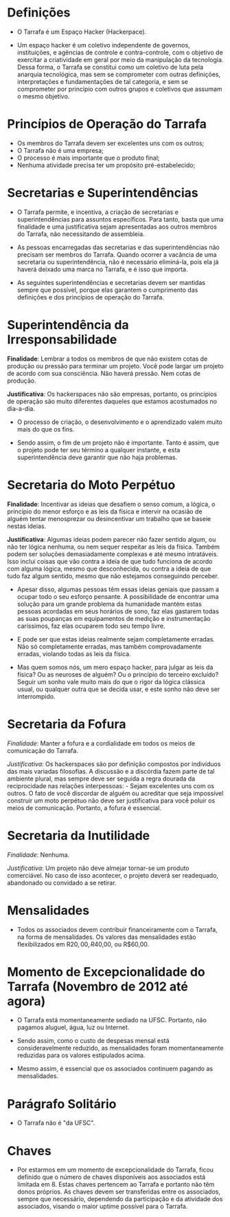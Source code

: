 # Definições

- O Tarrafa é um Espaço Hacker (Hackerpace).

- Um espaço hacker é um coletivo independente de governos, instituições, e
agências de controle e contra-controle, com o objetivo de exercitar a
criatividade em geral por meio da manipulação da tecnologia. Dessa forma, o
Tarrafa se constitui como um coletivo de luta pela anarquia tecnológica, mas sem
se comprometer com outras definições, interpretações e fundamentações de tal
categoria, e sem se comprometer por princípio com outros grupos e coletivos que
assumam o mesmo objetivo.

# Princípios de Operação do Tarrafa

- Os membros do Tarrafa devem ser excelentes uns com os outros;
- O Tarrafa não é uma empresa;
- O processo é mais importante que o produto final;
- Nenhuma atividade precisa ter um propósito pré-estabelecido;

# Secretarias e Superintendências

- O Tarrafa permite, e incentiva, a criação de secretarias e superintendências
para assuntos específicos. Para tanto, basta que uma finalidade e uma
justificativa sejam apresentadas aos outros membros do Tarrafa, não necessitando
de assembleia.

- As pessoas encarregadas das secretarias e das superintendências não precisam
ser membros do Tarrafa. Quando ocorrer a vacância de uma secretaria ou
superintendência, não é necessário eliminá-la, pois ela já haverá deixado uma
marca no Tarrafa, e é isso que importa.

- As seguintes superintendências e secretarias devem ser mantidas sempre que
possível, porque elas garantem o cumprimento das definições e dos princípios de
operação do Tarrafa.

# Superintendência da Irresponsabilidade

__Finalidade__: Lembrar a todos os membros de que não existem cotas de produção
ou pressão para terminar um projeto. Você pode largar um projeto de acordo com
sua consciência. Não haverá pressão. Nem cotas de produção.

__Justificativa__: Os hackerspaces não são empresas, portanto, os princípios de
operação são muito diferentes daqueles que estamos acostumados no dia-a-dia.

- O processo de criação, o desenvolvimento e o aprendizado valem muito mais do
que os fins.

- Sendo assim, o fim de um projeto não é importante. Tanto é assim, que o
projeto pode ter seu término a qualquer instante, e esta superintendência deve
garantir que não haja problemas.


# Secretaria do Moto Perpétuo

__Finalidade__: Incentivar as ideias que desafiem o senso comum, a lógica, o
princípio do menor esforço e as leis da física e intervir na ocasião de alguém
tentar menosprezar ou desincentivar um trabalho que se baseie nestas ideias.

__Justificativa__: Algumas ideias podem parecer não fazer sentido algum, ou não
ter lógica nenhuma, ou nem sequer respeitar as leis da física. Também podem ser
soluções demasiadamente complexas e até mesmo intratáveis. Isso inclui coisas
que vão contra a ideia de que tudo funciona de acordo com alguma lógica, mesmo
que desconhecida, ou contra a ideia de que tudo faz algum sentido, mesmo que não
estejamos conseguindo perceber.

- Apesar disso, algumas pessoas têm essas ideias geniais que passam a ocupar
todo o seu esforço pensante. A possibilidade de encontrar uma solução para um
grande problema da humanidade mantém estas pessoas acordadas em seus horários de
sono, faz elas gastarem todas as suas poupanças em equipamentos de medição e
instrumentação caríssimos, faz elas ocuparem todo seu tempo livre.

- E pode ser que estas ideias realmente sejam completamente erradas. Não só
completamente erradas, mas também comprovadamente erradas, violando todas as
leis da física.

- Mas quem somos nós, um mero espaço hacker, para julgar as leis da física? Ou as
neuroses de alguém? Ou o princípio do terceiro excluído? Seguir um sonho vale
muito mais do que o rigor da lógica clássica usual, ou qualquer outra que se
decida usar, e este sonho não deve ser interrompido.

# Secretaria da Fofura

_Finalidade_: Manter a fofura e a cordialidade em todos os meios de comunicação
do Tarrafa.

_Justificativa_: Os hackerspaces são por definição compostos por indivíduos das
mais variadas filosofias. A discussão e a discórdia fazem parte de tal ambiente
plural, mas sempre deve ser seguida a regra dourada da reciprocidade nas
relações interpessoas: - Sejam excelentes uns com os outros. O fato de você
discordar de alguém ou acreditar que seja impossível construir um moto perpétuo
não deve ser justificativa para você poluir os meios de comunicação. Portanto, a
fofura é essencial.

# Secretaria da Inutilidade

_Finalidade_: Nenhuma.

_Justificativa_: Um projeto não deve almejar tornar-se um produto comerciável.
No caso de isso acontecer, o projeto deverá ser readequado, abandonado ou
convidado a se retirar.

# Mensalidades

- Todos os associados devem contribuir financeiramente com o Tarrafa, na forma
de mensalidades. Os valores das mensalidades estão flexibilizados em R$20,00,
R$40,00, ou R$60,00.

# Momento de Excepcionalidade do Tarrafa (Novembro de 2012 até agora)

- O Tarrafa está momentaneamente sediado na UFSC. Portanto, não pagamos aluguel,
água, luz ou Internet.

- Sendo assim, como o custo de despesas mensal está consideravelmente reduzido,
as mensalidades foram momentaneamente reduzidas para os valores estipulados
acima.

- Mesmo assim, é essencial que os associados continuem pagando as mensalidades.

# Parágrafo Solitário

- O Tarrafa não é "da UFSC".

# Chaves

- Por estarmos em um momento de excepcionalidade do Tarrafa, ficou definido que
o número de chaves disponíveis aos associados está limitada em 8. Estas chaves
pertencem ao Tarrafa e portanto não têm donos próprios. As chaves devem ser
transferidas entre os associados, sempre que necessário, dependendo da
participação e da atividade dos associados, visando o maior uptime possível para
o Tarrafa.
